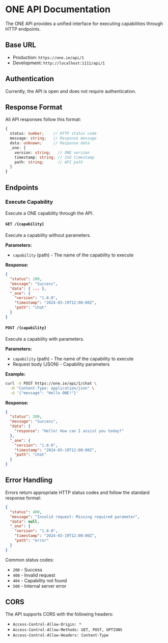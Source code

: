 # ONE API Documentation

The ONE API provides a unified interface for executing capabilities through HTTP endpoints.

## Base URL

- Production: `https://one.ie/api/1`
- Development: `http://localhost:1111/api/1`

## Authentication

Currently, the API is open and does not require authentication.

## Response Format

All API responses follow this format:

```typescript
{
  status: number;    // HTTP status code
  message: string;   // Response message
  data: unknown;     // Response data
  _one: {
    version: string;   // ONE version
    timestamp: string; // ISO timestamp
    path: string;      // API path
  }
}
```

## Endpoints

### Execute Capability

Execute a ONE capability through the API.

#### `GET /{capability}`

Execute a capability without parameters.

**Parameters:**
- `capability` (path) - The name of the capability to execute

**Response:**
```json
{
  "status": 200,
  "message": "Success",
  "data": { ... },
  "_one": {
    "version": "1.0.0",
    "timestamp": "2024-03-19T12:00:00Z",
    "path": "chat"
  }
}
```

#### `POST /{capability}`

Execute a capability with parameters.

**Parameters:**
- `capability` (path) - The name of the capability to execute
- Request body (JSON) - Capability parameters

**Example:**
```bash
curl -X POST https://one.ie/api/1/chat \
  -H "Content-Type: application/json" \
  -d '{"message": "Hello ONE!"}'
```

**Response:**
```json
{
  "status": 200,
  "message": "Success",
  "data": {
    "response": "Hello! How can I assist you today?"
  },
  "_one": {
    "version": "1.0.0",
    "timestamp": "2024-03-19T12:00:00Z",
    "path": "chat"
  }
}
```

## Error Handling

Errors return appropriate HTTP status codes and follow the standard response format:

```json
{
  "status": 400,
  "message": "Invalid request: Missing required parameter",
  "data": null,
  "_one": {
    "version": "1.0.0",
    "timestamp": "2024-03-19T12:00:00Z",
    "path": "error"
  }
}
```

Common status codes:
- `200` - Success
- `400` - Invalid request
- `404` - Capability not found
- `500` - Internal server error

## CORS

The API supports CORS with the following headers:
- `Access-Control-Allow-Origin: *`
- `Access-Control-Allow-Methods: GET, POST, OPTIONS`
- `Access-Control-Allow-Headers: Content-Type` 